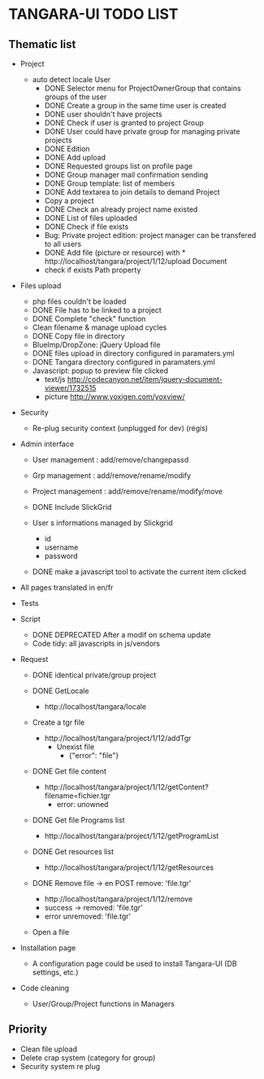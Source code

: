 TANGARA-UI TODO LIST
==========

Thematic list
-------------
- Project
  * auto detect locale 
    User
      * DONE Selector menu for ProjectOwnerGroup that contains groups of the user
      * DONE Create a group in the same time user is created
      * DONE user shouldn't have projects
      * DONE Check if user is granted to project
    Group
      * DONE User could have private group for managing private projects
      * DONE Edition
      * DONE Add upload
      * DONE Requested groups list on profile page
      * DONE Group manager mail confirmation sending
      * DONE Group template: list of members
      * DONE Add textarea to join details to demand
    Project
      * Copy a project
      * DONE Check an already project name existed
      * DONE List of files uploaded
      * DONE Check if file exists
      * Bug: Private project edition: project manager can be transfered to all users
      * DONE Add file (picture or resource) with 
            * http://localhost/tangara/project/1/12/upload
    Document
      * check if exists Path property

- Files upload
    * php files couldn't be loaded
    * DONE File has to be linked to a project
    * DONE Complete "check" function
    * Clean filename & manage upload cycles
    * DONE Copy file in directory
    * BlueImp/DropZone: jQuery Upload file
    * DONE files upload in directory configured in paramaters.yml
    * DONE Tangara directory configured in paramaters.yml
    * Javascript: popup to preview file clicked
        * text/js http://codecanyon.net/item/jquery-document-viewer/1732515
        * picture http://www.yoxigen.com/yoxview/

- Security
    * Re-plug security context (unplugged for dev) (régis)

- Admin interface
    * User management : add/remove/changepassd
    * Grp management : add/remove/rename/modify
    * Project management : add/remove/rename/modify/move
    * DONE Include SlickGrid
    * User s informations managed by Slickgrid
        * id
        * username
        * password

    * DONE make a javascript tool to activate the current item clicked

- All pages translated in en/fr 

- Tests

- Script 
    * DONE DEPRECATED After a modif on schema update
    * Code tidy: all javascripts in js/vendors

- Request
    * DONE identical private/group project
    * DONE GetLocale
        * http://localhost/tangara/locale
    * Create a tgr file
        * http://localhost/tangara/project/1/12/addTgr
            * Unexist file
               * {"error": "file"}

    * DONE Get file content
        * http://localhost/tangara/project/1/12/getContent?filename=fichier.tgr
            * error: unowned
    * DONE Get file Programs list 
        * http://localhost/tangara/project/1/12/getProgramList
    * DONE Get resources list
        * http://localhost/tangara/project/1/12/getResources
    * DONE Remove file -> en POST remove: 'file.tgr'
        * http://localhost/tangara/project/1/12/remove
        * success -> removed: 'file.tgr'
        * error unremoved: 'file.tgr'

    * Open a file

- Installation page 
    * A configuration page could be used to install Tangara-UI (DB settings, etc.)

- Code cleaning
    * User/Group/Project functions in Managers

Priority
-------------

  * Clean file upload
  * Delete crap system (category for group)
  * Security system re plug

